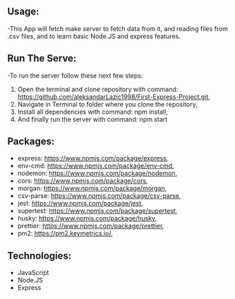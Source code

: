 ## Usage:

-This App will fetch make server to fetch data from it, and reading files from .csv files, and to learn basic Node.JS and express features.

## Run The Serve:

-To run the server follow these next few steps:

1.  Open the terminal and clone repository with command: https://github.com/aleksandarLazic1998/First-Express-Project.git,
2.  Navigate in Terminal to folder where you clone the repository,
3.  Install all dependencies with command: npm install,
4.  And finally run the server with command: npm start

## Packages:

- express: https://www.npmjs.com/package/express,
- env-cmd: https://www.npmjs.com/package/env-cmd,
- nodemon: https://www.npmjs.com/package/nodemon,
- cors: https://www.npmjs.com/package/cors,
- morgan: https://www.npmjs.com/package/morgan,
- csv-parse: https://www.npmjs.com/package/csv-parse,
- jest: https://www.npmjs.com/package/jest,
- supertest: https://www.npmjs.com/package/supertest,
- husky: https://www.npmjs.com/package/husky,
- prettier: https://www.npmjs.com/package/prettier,
- pm2: https://pm2.keymetrics.io/,

## Technologies:

- JavaScript
- Node.JS
- Express
